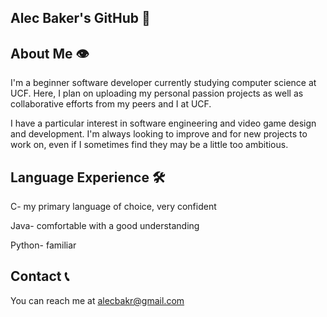 ## Alec Baker's GitHub 🔮

## About Me 👁️
I'm a beginner software developer currently studying computer science at UCF.
Here, I plan on uploading my personal passion projects as well as collaborative efforts from my peers and I at UCF.

I have a particular interest in software engineering and video game design and development. I'm always looking to improve and for new projects to work on, even if I sometimes find they may be a little too ambitious.

## Language Experience 🛠
C- my primary language of choice, very confident

Java- comfortable with a good understanding

Python- familiar

## Contact 📞
You can reach me at alecbakr@gmail.com
<!--
**alecbkr/alecbkr** is a ✨ _special_ ✨ repository because its `README.md` (this file) appears on your GitHub profile.

Here are some ideas to get you started:

- 🔭 I’m currently working on ...
- 🌱 I’m currently learning ...
- 👯 I’m looking to collaborate on ...
- 🤔 I’m looking for help with ...
- 💬 Ask me about ...
- 📫 How to reach me: ...
- 😄 Pronouns: ...
- ⚡ Fun fact: ...
-->

